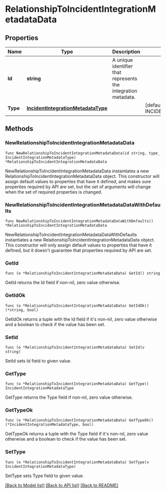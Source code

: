 # RelationshipToIncidentIntegrationMetadataData

## Properties

| Name     | Type                                                                      | Description                                                   | Notes                                                              |
| -------- | ------------------------------------------------------------------------- | ------------------------------------------------------------- | ------------------------------------------------------------------ |
| **Id**   | **string**                                                                | A unique identifier that represents the integration metadata. |
| **Type** | [**IncidentIntegrationMetadataType**](IncidentIntegrationMetadataType.md) |                                                               | [default to INCIDENTINTEGRATIONMETADATATYPE_INCIDENT_INTEGRATIONS] |

## Methods

### NewRelationshipToIncidentIntegrationMetadataData

`func NewRelationshipToIncidentIntegrationMetadataData(id string, type_ IncidentIntegrationMetadataType) *RelationshipToIncidentIntegrationMetadataData`

NewRelationshipToIncidentIntegrationMetadataData instantiates a new RelationshipToIncidentIntegrationMetadataData object.
This constructor will assign default values to properties that have it defined,
and makes sure properties required by API are set, but the set of arguments
will change when the set of required properties is changed.

### NewRelationshipToIncidentIntegrationMetadataDataWithDefaults

`func NewRelationshipToIncidentIntegrationMetadataDataWithDefaults() *RelationshipToIncidentIntegrationMetadataData`

NewRelationshipToIncidentIntegrationMetadataDataWithDefaults instantiates a new RelationshipToIncidentIntegrationMetadataData object.
This constructor will only assign default values to properties that have it defined,
but it doesn't guarantee that properties required by API are set.

### GetId

`func (o *RelationshipToIncidentIntegrationMetadataData) GetId() string`

GetId returns the Id field if non-nil, zero value otherwise.

### GetIdOk

`func (o *RelationshipToIncidentIntegrationMetadataData) GetIdOk() (*string, bool)`

GetIdOk returns a tuple with the Id field if it's non-nil, zero value otherwise
and a boolean to check if the value has been set.

### SetId

`func (o *RelationshipToIncidentIntegrationMetadataData) SetId(v string)`

SetId sets Id field to given value.

### GetType

`func (o *RelationshipToIncidentIntegrationMetadataData) GetType() IncidentIntegrationMetadataType`

GetType returns the Type field if non-nil, zero value otherwise.

### GetTypeOk

`func (o *RelationshipToIncidentIntegrationMetadataData) GetTypeOk() (*IncidentIntegrationMetadataType, bool)`

GetTypeOk returns a tuple with the Type field if it's non-nil, zero value otherwise
and a boolean to check if the value has been set.

### SetType

`func (o *RelationshipToIncidentIntegrationMetadataData) SetType(v IncidentIntegrationMetadataType)`

SetType sets Type field to given value.

[[Back to Model list]](../README.md#documentation-for-models) [[Back to API list]](../README.md#documentation-for-api-endpoints) [[Back to README]](../README.md)
